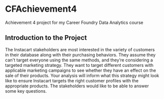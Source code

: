 # CFAchievement4
Achievement 4 project for my Career Foundry Data Analytics course

## Introduction to the Project
The Instacart stakeholders are most interested in the variety of customers in their database along with their purchasing behaviors. They assume they can't target everyone using the same methods, and they’re considering a targeted marketing strategy. They want to target different customers with applicable marketing campaigns to see whether they have an effect on the sale of their products. Your analysis will inform what this strategy might look like to ensure Instacart targets the right customer profiles with the appropriate products. The stakeholders would like to be able to answer some key questions.
